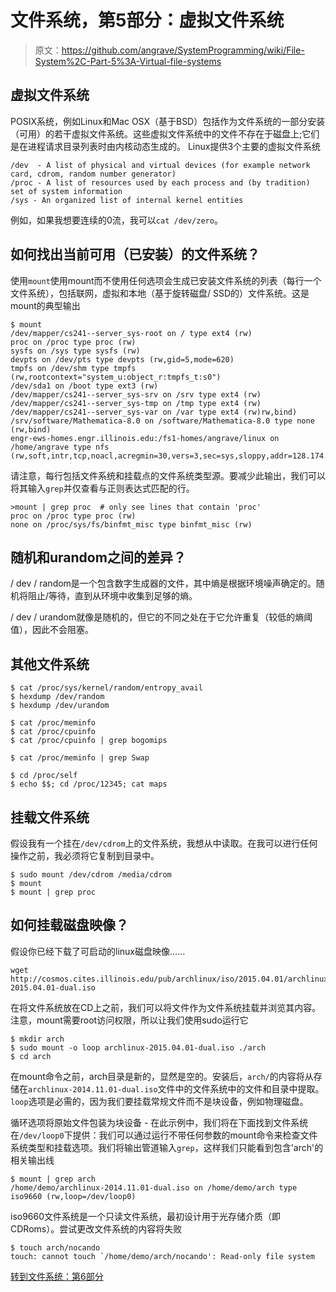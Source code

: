 # 文件系统，第5部分：虚拟文件系统

> 原文：<https://github.com/angrave/SystemProgramming/wiki/File-System%2C-Part-5%3A-Virtual-file-systems>

## 虚拟文件系统

POSIX系统，例如Linux和Mac OSX（基于BSD）包括作为文件​​系统的一部分安装（可用）的若干虚拟文件系统。这些虚拟文件系统中的文件不存在于磁盘上;它们是在进程请求目录列表时由内核动态生成的。 Linux提供3个主要的虚拟文件系统

```
/dev  - A list of physical and virtual devices (for example network card, cdrom, random number generator)
/proc - A list of resources used by each process and (by tradition) set of system information
/sys - An organized list of internal kernel entities 
```

例如，如果我想要连续的0流，我可以`cat /dev/zero`。

## 如何找出当前可用（已安装）的文件系统？

使用`mount`使用mount而不使用任何选项会生成已安装文件系统的列表（每行一个文件系统），包括联网，虚拟和本地（基于旋转磁盘/ SSD的）文件系统。这是mount的典型输出

```
$ mount
/dev/mapper/cs241--server_sys-root on / type ext4 (rw)
proc on /proc type proc (rw)
sysfs on /sys type sysfs (rw)
devpts on /dev/pts type devpts (rw,gid=5,mode=620)
tmpfs on /dev/shm type tmpfs (rw,rootcontext="system_u:object_r:tmpfs_t:s0")
/dev/sda1 on /boot type ext3 (rw)
/dev/mapper/cs241--server_sys-srv on /srv type ext4 (rw)
/dev/mapper/cs241--server_sys-tmp on /tmp type ext4 (rw)
/dev/mapper/cs241--server_sys-var on /var type ext4 (rw)rw,bind)
/srv/software/Mathematica-8.0 on /software/Mathematica-8.0 type none (rw,bind)
engr-ews-homes.engr.illinois.edu:/fs1-homes/angrave/linux on /home/angrave type nfs (rw,soft,intr,tcp,noacl,acregmin=30,vers=3,sec=sys,sloppy,addr=128.174.252.102) 
```

请注意，每行包括文件系统和挂载点的文件系统类型源。要减少此输出，我们可以将其输入`grep`并仅查看与正则表达式匹配的行。

```
>mount | grep proc  # only see lines that contain 'proc'
proc on /proc type proc (rw)
none on /proc/sys/fs/binfmt_misc type binfmt_misc (rw) 
```

## 随机和urandom之间的差异？

/ dev / random是一个包含数字生成器的文件，其中熵是根据环境噪声确定的。随机将阻止/等待，直到从环境中收集到足够的熵。

/ dev / urandom就像是随机的，但它的不同之处在于它允许重复（较低的熵阈值），因此不会阻塞。

## 其他文件系统

```
$ cat /proc/sys/kernel/random/entropy_avail
$ hexdump /dev/random
$ hexdump /dev/urandom

$ cat /proc/meminfo
$ cat /proc/cpuinfo
$ cat /proc/cpuinfo | grep bogomips

$ cat /proc/meminfo | grep Swap

$ cd /proc/self
$ echo $$; cd /proc/12345; cat maps 
```

## 挂载文件系统

假设我有一个挂在`/dev/cdrom`上的文件系统，我想从中读取。在我可以进行任何操作之前，我必须将它复制到目录中。

```
$ sudo mount /dev/cdrom /media/cdrom
$ mount
$ mount | grep proc 
```

## 如何挂载磁盘映像？

假设你已经下载了可启动的linux磁盘映像......

```
wget http://cosmos.cites.illinois.edu/pub/archlinux/iso/2015.04.01/archlinux-2015.04.01-dual.iso 
```

在将文件系统放在CD上之前，我们可以将文件作为文件系统挂载并浏览其内容。注意，mount需要root访问权限，所以让我们使用sudo运行它

```
$ mkdir arch
$ sudo mount -o loop archlinux-2015.04.01-dual.iso ./arch
$ cd arch 
```

在mount命令之前，arch目录是新的，显然是空的。安装后，`arch/`的内容将从存储在`archlinux-2014.11.01-dual.iso`文件中的文件系统中的文件和目录中提取。 `loop`选项是必需的，因为我们要挂载常规文件而不是块设备，例如物理磁盘。

循环选项将原始文件包装为块设备 - 在此示例中，我们将在下面找到文件系统在`/dev/loop0`下提供：我们可以通过运行不带任何参数的mount命令来检查文件系统类型和挂载选项。我们将输出管道输入`grep`，这样我们只能看到包含'arch'的相关输出线

```
$ mount | grep arch
/home/demo/archlinux-2014.11.01-dual.iso on /home/demo/arch type iso9660 (rw,loop=/dev/loop0) 
```

iso9660文件系统是一个只读文件系统，最初设计用于光存储介质（即CDRoms）。尝试更改文件系统的内容将失败

```
$ touch arch/nocando
touch: cannot touch `/home/demo/arch/nocando': Read-only file system 
```

[转到文件系统：第6部分](https://github.com/angrave/SystemProgramming/wiki/File-System,-Part-6:-Memory-mapped-files-and-Shared-memory)